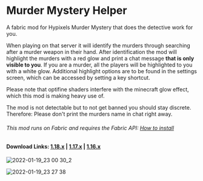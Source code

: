 # Murder Mystery Helper

A fabric mod for Hypixels Murder Mystery that does the detective work for you.

When playing on that server it will identify the murders through searching after a murder weapon in their hand.
After identification the mod will highlight the murders with a red glow and print a chat message **that is only visible to you**. If you are a murder, all the players will be highlighted to you with a white glow. Additional highlight options are to be found in the settings screen, which can be accessed by setting a key shortcut.

Please note that optifine shaders interfere with the minecraft glow effect, which this mod is making heavy use of.

The mod is not detectable but to not get banned you should stay discrete. Therefore: Please don't print the murders name in chat right away.

###### This mod runs on Fabric and requires the Fabric API: [How to install](https://fabricmc.net/ "How to install")

#### Download Links: **[1.18.x](https://github.com/thatDudo/Murder-Mystery-Helper/releases/download/1.0.7%2B1.18.2/murdermystery-fabric-mc1.18.2-1.0.7.jar)** | **[1.17.x](https://github.com/thatDudo/Murder-Mystery-Helper/releases/download/1.0.6%2B1.17/murdermystery-fabric-mc1.17-1.0.6.jar)** | **[1.16.x](https://github.com/thatDudo/Murder-Mystery-Helper/releases/download/1.0.6%2B1.16.5/murdermystery-fabric-mc1.16.5-1.0.6.jar)**

![2022-01-19_23 00 30_2](https://user-images.githubusercontent.com/58403773/150222740-3ed992de-bfbc-4d72-b5df-7b64d898faac.png)

![2022-01-19_23 27 38](https://user-images.githubusercontent.com/58403773/150229000-fcfc6135-ca5f-417d-a4d2-a2535b1d95ef.png)

